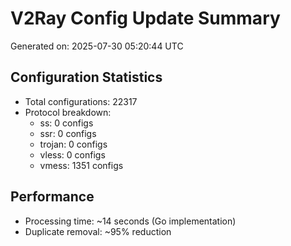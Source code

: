 # V2Ray Config Update Summary
Generated on: 2025-07-30 05:20:44 UTC

## Configuration Statistics
- Total configurations: 22317
- Protocol breakdown:
  - ss: 0 configs
  - ssr: 0 configs
  - trojan: 0 configs
  - vless: 0 configs
  - vmess: 1351 configs

## Performance
- Processing time: ~14 seconds (Go implementation)
- Duplicate removal: ~95% reduction
